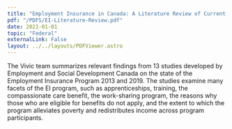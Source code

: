 ```yaml
---
title: "Employment Insurance in Canada: A Literature Review of Current Internal Government Studies"
pdf: "/PDFS/EI-Literature-Review.pdf"
date: 2021-01-01
topic: "Federal"
externalLink: False
layout: ../../layouts/PDFViewer.astro
---
```


The Vivic team summarizes relevant findings from 13 studies developed by Employment
and Social Development Canada on the state of the Employment Insurance Program 2013
and 2019. The studies examine many facets of the EI program, such as apprenticeships,
training, the compassionate care benefit, the work-sharing program, the reasons why
those who are eligible for benefits do not apply, and the extent to which the program
alleviates poverty and redistributes income across program participants.
